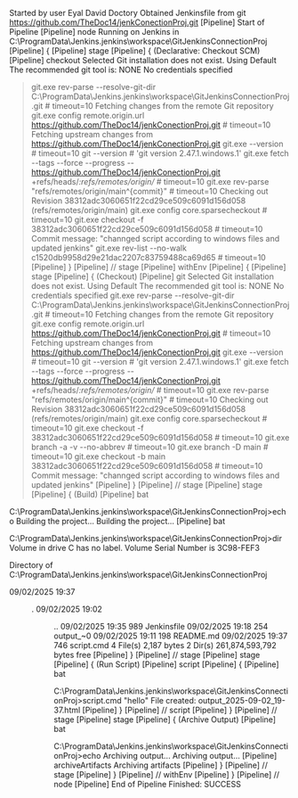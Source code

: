 Started by user Eyal David Doctory
Obtained Jenkinsfile from git https://github.com/TheDoc14/jenkConectionProj.git
[Pipeline] Start of Pipeline
[Pipeline] node
Running on Jenkins in C:\ProgramData\Jenkins\.jenkins\workspace\GitJenkinsConnectionProj
[Pipeline] {
[Pipeline] stage
[Pipeline] { (Declarative: Checkout SCM)
[Pipeline] checkout
Selected Git installation does not exist. Using Default
The recommended git tool is: NONE
No credentials specified
 > git.exe rev-parse --resolve-git-dir C:\ProgramData\Jenkins\.jenkins\workspace\GitJenkinsConnectionProj\.git # timeout=10
Fetching changes from the remote Git repository
 > git.exe config remote.origin.url https://github.com/TheDoc14/jenkConectionProj.git # timeout=10
Fetching upstream changes from https://github.com/TheDoc14/jenkConectionProj.git
 > git.exe --version # timeout=10
 > git --version # 'git version 2.47.1.windows.1'
 > git.exe fetch --tags --force --progress -- https://github.com/TheDoc14/jenkConectionProj.git +refs/heads/*:refs/remotes/origin/* # timeout=10
 > git.exe rev-parse "refs/remotes/origin/main^{commit}" # timeout=10
Checking out Revision 38312adc3060651f22cd29ce509c6091d156d058 (refs/remotes/origin/main)
 > git.exe config core.sparsecheckout # timeout=10
 > git.exe checkout -f 38312adc3060651f22cd29ce509c6091d156d058 # timeout=10
Commit message: "channged script according to windows files and updated jenkins"
 > git.exe rev-list --no-walk c1520db9958d29e21dac2207c83759488ca69d65 # timeout=10
[Pipeline] }
[Pipeline] // stage
[Pipeline] withEnv
[Pipeline] {
[Pipeline] stage
[Pipeline] { (Checkout)
[Pipeline] git
Selected Git installation does not exist. Using Default
The recommended git tool is: NONE
No credentials specified
 > git.exe rev-parse --resolve-git-dir C:\ProgramData\Jenkins\.jenkins\workspace\GitJenkinsConnectionProj\.git # timeout=10
Fetching changes from the remote Git repository
 > git.exe config remote.origin.url https://github.com/TheDoc14/jenkConectionProj.git # timeout=10
Fetching upstream changes from https://github.com/TheDoc14/jenkConectionProj.git
 > git.exe --version # timeout=10
 > git --version # 'git version 2.47.1.windows.1'
 > git.exe fetch --tags --force --progress -- https://github.com/TheDoc14/jenkConectionProj.git +refs/heads/*:refs/remotes/origin/* # timeout=10
 > git.exe rev-parse "refs/remotes/origin/main^{commit}" # timeout=10
Checking out Revision 38312adc3060651f22cd29ce509c6091d156d058 (refs/remotes/origin/main)
 > git.exe config core.sparsecheckout # timeout=10
 > git.exe checkout -f 38312adc3060651f22cd29ce509c6091d156d058 # timeout=10
 > git.exe branch -a -v --no-abbrev # timeout=10
 > git.exe branch -D main # timeout=10
 > git.exe checkout -b main 38312adc3060651f22cd29ce509c6091d156d058 # timeout=10
Commit message: "channged script according to windows files and updated jenkins"
[Pipeline] }
[Pipeline] // stage
[Pipeline] stage
[Pipeline] { (Build)
[Pipeline] bat

C:\ProgramData\Jenkins\.jenkins\workspace\GitJenkinsConnectionProj>echo Building the project... 
Building the project...
[Pipeline] bat

C:\ProgramData\Jenkins\.jenkins\workspace\GitJenkinsConnectionProj>dir
 Volume in drive C has no label.
 Volume Serial Number is 3C98-FEF3

 Directory of C:\ProgramData\Jenkins\.jenkins\workspace\GitJenkinsConnectionProj

09/02/2025  19:37    <DIR>          .
09/02/2025  19:02    <DIR>          ..
09/02/2025  19:35               989 Jenkinsfile
09/02/2025  19:18               254 output_~0
09/02/2025  19:11               198 README.md
09/02/2025  19:37               746 script.cmd
               4 File(s)          2,187 bytes
               2 Dir(s)  261,874,593,792 bytes free
[Pipeline] }
[Pipeline] // stage
[Pipeline] stage
[Pipeline] { (Run Script)
[Pipeline] script
[Pipeline] {
[Pipeline] bat

C:\ProgramData\Jenkins\.jenkins\workspace\GitJenkinsConnectionProj>script.cmd "hello" 
File created: output_2025-09-02_19-37.html
[Pipeline] }
[Pipeline] // script
[Pipeline] }
[Pipeline] // stage
[Pipeline] stage
[Pipeline] { (Archive Output)
[Pipeline] bat

C:\ProgramData\Jenkins\.jenkins\workspace\GitJenkinsConnectionProj>echo Archiving output... 
Archiving output...
[Pipeline] archiveArtifacts
Archiving artifacts
[Pipeline] }
[Pipeline] // stage
[Pipeline] }
[Pipeline] // withEnv
[Pipeline] }
[Pipeline] // node
[Pipeline] End of Pipeline
Finished: SUCCESS
